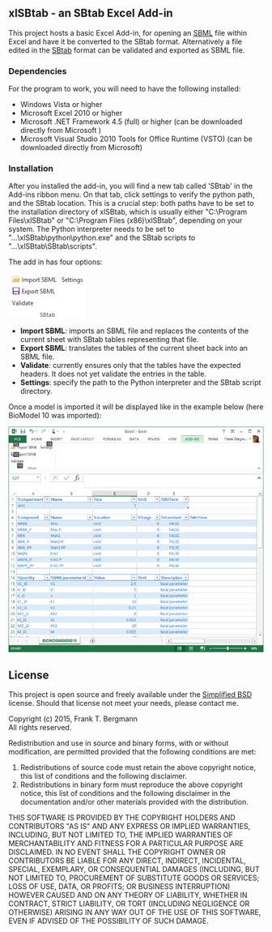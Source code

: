 ## xlSBtab - an SBtab Excel Add-in 
This project hosts a basic Excel Add-in, for opening an [SBML](http://sbml.org) file within Excel and have it be converted to the SBtab format. Alternatively a file edited in the [SBtab](http://sbtab.net/) format can be validated and exported as SBML file. 

### Dependencies
For the program to work, you will need to have the following installed: 

* Windows Vista or higher
* Microsoft Excel 2010 or higher
* Microsoft .NET Framework 4.5 (full) or higher (can be downloaded directly from Microsoft )
* Microsoft Visual Studio 2010 Tools for Office Runtime (VSTO) (can be downloaded directly from Microsoft)

### Installation
After you installed the add-in, you will find a new tab called 'SBtab' in the Add-ins ribbon menu. On that tab, click settings to verify the python path, and the SBtab location. This is a crucial step: both paths have to be set to the installation directory of xlSBtab, which is usually either "C:\Program Files\xlSBtab" or "C:\Program Files (x86)\xlSBtab", depending on your system. The Python interpreter needs to be set to "...\xlSBtab\python\python.exe" and the SBtab scripts to "...\xlSBtab\SBtab\scripts".

The add in has four options: 

![SBtab options](https://raw.githubusercontent.com/fbergmann/xlSBtab/master/images/addin_options.png)

* **Import SBML**: imports an SBML file and replaces the contents of the current sheet with SBtab tables representing that file.
* **Export SBML**: translates the tables of the current sheet back into an SBML file. 
* **Validate**: currently ensures only that the tables have the expected headers. It does not yet validate the entries in the table. 
* **Settings**: specify the path to the Python interpreter and the SBtab script directory. 

Once a model is imported it will be displayed like in the example below (here BioModel 10 was imported): 

![SBtab of BioModel 10](https://raw.githubusercontent.com/fbergmann/xlSBtab/master/images/screenshot.png)

## License

This project is open source and freely available under the [Simplified BSD](http://opensource.org/licenses/BSD-2-Clause) license. Should that license not meet your needs, please contact me. 

Copyright (c) 2015, Frank T. Bergmann  
All rights reserved.

Redistribution and use in source and binary forms, with or without
modification, are permitted provided that the following conditions are met: 

1. Redistributions of source code must retain the above copyright notice, this
   list of conditions and the following disclaimer. 
2. Redistributions in binary form must reproduce the above copyright notice,
   this list of conditions and the following disclaimer in the documentation
   and/or other materials provided with the distribution.   
  
THIS SOFTWARE IS PROVIDED BY THE COPYRIGHT HOLDERS AND CONTRIBUTORS "AS IS" AND
ANY EXPRESS OR IMPLIED WARRANTIES, INCLUDING, BUT NOT LIMITED TO, THE IMPLIED
WARRANTIES OF MERCHANTABILITY AND FITNESS FOR A PARTICULAR PURPOSE ARE
DISCLAIMED. IN NO EVENT SHALL THE COPYRIGHT OWNER OR CONTRIBUTORS BE LIABLE FOR
ANY DIRECT, INDIRECT, INCIDENTAL, SPECIAL, EXEMPLARY, OR CONSEQUENTIAL DAMAGES
(INCLUDING, BUT NOT LIMITED TO, PROCUREMENT OF SUBSTITUTE GOODS OR SERVICES;
LOSS OF USE, DATA, OR PROFITS; OR BUSINESS INTERRUPTION) HOWEVER CAUSED AND
ON ANY THEORY OF LIABILITY, WHETHER IN CONTRACT, STRICT LIABILITY, OR TORT
(INCLUDING NEGLIGENCE OR OTHERWISE) ARISING IN ANY WAY OUT OF THE USE OF THIS
SOFTWARE, EVEN IF ADVISED OF THE POSSIBILITY OF SUCH DAMAGE.
